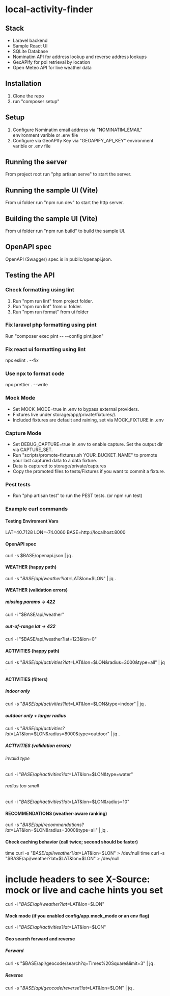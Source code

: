 # local-activity-finder

## Stack

- Laravel backend
- Sample React UI
- SQLite Database
- Nominatim API for address lookup and reverse address lookups
- GeoAPIfy for poi retrieval by location
- Open Meteo API for live weather data

## Installation

1. Clone the repo
2. run "composer setup"

## Setup

1. Configure Nominatim email address via "NOMINATIM_EMAIL" environment varible or .env file
2. Configure via GeoAPIfy Key via "GEOAPIFY_API_KEY" environment varible or .env file

## Running the server

From project root run "php artisan serve" to start the server.

## Running the sample UI (Vite)

From ui folder run "npm run dev" to start the http server.

## Building the sample UI (Vite)

From ui folder run "npm run build" to build the sample UI.

## OpenAPI spec

OpenAPI (Swagger) spec is in public/openapi.json.

## Testing the API

### Check formatting using lint

1. Run "npm run lint" from project folder.
2. Run "npm run lint" from ui folder.
3. Run "npm run format" from ui folder

### Fix laravel php formatting using pint

Run "composer exec pint -- --config pint.json"

### Fix react ui formatting using lint

npx eslint . --fix

### Use npx to format code

npx prettier . --write

### Mock Mode

- Set MOCK_MODE=true in .env to bypass external providers.
- Fixtures live under storage/app/private/fixtures/<set>/.
- Included fixtures are default and raining, set via MOCK_FIXTURE in .env

### Capture Mode

- Set DEBUG_CAPTURE=true in .env to enable capture. Set the output dir via CAPTURE_SET.
- Run "scripts/promote-fixtures.sh YOUR_BUCKET_NAME" to promote your last captured data to a data fixture.
- Data is captured to storage/private/captures
- Copy the promoted files to tests/Fixtures if you want to commit a fixture.

### Pest tests

- Run "php artisan test" to run the PEST tests. (or npm run test)

### Example curl commands

#### Testing Enviroment Vars

LAT=40.7128
LON=-74.0060
BASE=http://localhost:8000

#### OpenAPI spec

curl -s $BASE/openapi.json | jq .

#### WEATHER (happy path)

curl -s "$BASE/api/weather?lat=$LAT&lon=$LON" | jq .

#### WEATHER (validation errors)

##### missing params → 422

curl -i "$BASE/api/weather"

##### out-of-range lat → 422

curl -i "$BASE/api/weather?lat=123&lon=0"

#### ACTIVITIES (happy path)

curl -s "$BASE/api/activities?lat=$LAT&lon=$LON&radius=3000&type=all" | jq .

#### ACTIVITIES (filters)

##### indoor only

curl -s "$BASE/api/activities?lat=$LAT&lon=$LON&type=indoor" | jq .

##### outdoor only + larger radius

curl -s "$BASE/api/activities?lat=$LAT&lon=$LON&radius=8000&type=outdoor" | jq .

##### ACTIVITIES (validation errors)

###### invalid type

curl -i "$BASE/api/activities?lat=$LAT&lon=$LON&type=water"

###### radius too small

curl -i "$BASE/api/activities?lat=$LAT&lon=$LON&radius=10"

#### RECOMMENDATIONS (weather-aware ranking)

curl -s "$BASE/api/recommendations?lat=$LAT&lon=$LON&radius=3000&type=all" | jq .

#### Check caching behavior (call twice; second should be faster)

time curl -s "$BASE/api/weather?lat=$LAT&lon=$LON" > /dev/null
time curl -s "$BASE/api/weather?lat=$LAT&lon=$LON" > /dev/null

# include headers to see X-Source: mock or live and cache hints you set

curl -i "$BASE/api/weather?lat=$LAT&lon=$LON"

#### Mock mode (if you enabled config/app.mock_mode or an env flag)

curl -i "$BASE/api/activities?lat=$LAT&lon=$LON"

#### Geo search forward and reverse

##### Forward

curl -s "$BASE/api/geocode/search?q=Times%20Square&limit=3" | jq .

##### Reverse

curl -s "$BASE/api/geocode/reverse?lat=$LAT&lon=$LON" | jq .
